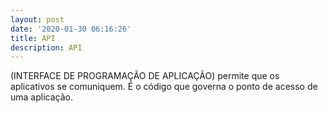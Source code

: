 ```yaml
---
layout: post
date: '2020-01-30 06:16:26'
title: API
description: API
---
```

(INTERFACE DE PROGRAMAÇÃO DE APLICAÇÃO) permite que os aplicativos se comuniquem. É o código que governa o ponto de acesso de uma aplicação.
